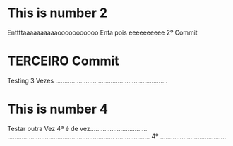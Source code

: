 # This is number 2
Enttttaaaaaaaaaaooooooooooo
Enta pois eeeeeeeeee 2º Commit
# TERCEIRO Commit
Testing 3 Vezes .......................
.......................................
# This is number 4
Testar outra Vez 4ª é de vez................................
............................................................
................... 4º .....................................